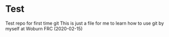 # Test
Test repo for first time git
This is just a file for me to learn how to use git by myself at Woburn FRC (2020-02-15)
